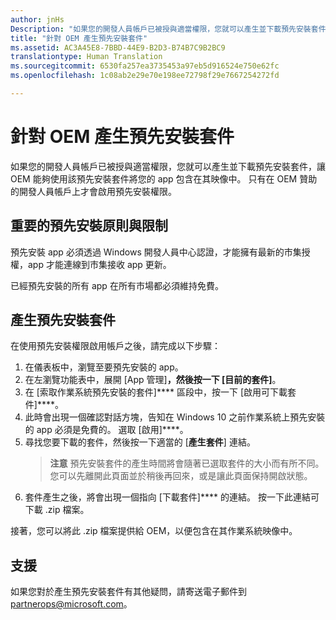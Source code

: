```yaml
---
author: jnHs
Description: "如果您的開發人員帳戶已被授與適當權限，您就可以產生並下載預先安裝套件，讓 OEM 能夠使用該預先安裝套件將您的 Qpp 包含在其映像中。"
title: "針對 OEM 產生預先安裝套件"
ms.assetid: AC3A45E8-7BBD-44E9-B2D3-B74B7C9B2BC9
translationtype: Human Translation
ms.sourcegitcommit: 6530fa257ea3735453a97eb5d916524e750e62fc
ms.openlocfilehash: 1c08ab2e29e70e198ee72798f29e7667254272fd

---
```


# 針對 OEM 產生預先安裝套件


如果您的開發人員帳戶已被授與適當權限，您就可以產生並下載預先安裝套件，讓 OEM 能夠使用該預先安裝套件將您的 app 包含在其映像中。 只有在 OEM 贊助的開發人員帳戶上才會啟用預先安裝權限。

## 重要的預先安裝原則與限制


預先安裝 app 必須透過 Windows 開發人員中心認證，才能擁有最新的市集授權，app 才能連線到市集接收 app 更新。

已經預先安裝的所有 app 在所有市場都必須維持免費。

## 產生預先安裝套件


在使用預先安裝權限啟用帳戶之後，請完成以下步驟：

1.  在儀表板中，瀏覽至要預先安裝的 app。
2.  在左瀏覽功能表中，展開 [App 管理]****，然後按一下 [目前的套件]****。
3.  在 [索取作業系統預先安裝的套件]**** 區段中，按一下 [啟用可下載套件]****。
4.  此時會出現一個確認對話方塊，告知在 Windows 10 之前作業系統上預先安裝的 app 必須是免費的。 選取 [啟用]****。
5.  尋找您要下載的套件，然後按一下適當的 [**產生套件**] 連結。
    > **注意** 預先安裝套件的產生時間將會隨著已選取套件的大小而有所不同。 您可以先離開此頁面並於稍後再回來，或是讓此頁面保持開啟狀態。
6.  套件產生之後，將會出現一個指向 [下載套件]**** 的連結。 按一下此連結可下載 .zip 檔案。

接著，您可以將此 .zip 檔案提供給 OEM，以便包含在其作業系統映像中。

## 支援


如果您對於產生預先安裝套件有其他疑問，請寄送電子郵件到 <partnerops@microsoft.com>。

 

 







<!--HONumber=Aug16_HO3-->


